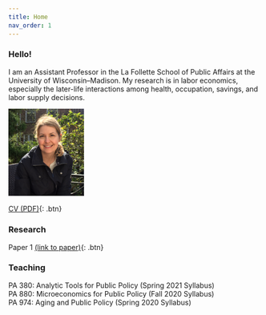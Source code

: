 ```yaml
---
title: Home
nav_order: 1
---
```


### Hello!
I am an Assistant Professor in the La Follette School of Public Affairs at the University of Wisconsin–Madison. My research is in labor economics, especially the later-life interactions among health, occupation, savings, and labor supply decisions.  

<img src="docs/lindsay-jacobs-mutlu.png" width="30%" height="30%">

[CV (PDF)](docs/Jacobs_CV.pdf){: .btn}

### Research 
Paper 1 [(link to paper)](papers/Jacobs_CV.pdf){: .btn}

### Teaching

PA 380: Analytic Tools for Public Policy (Spring 2021 Syllabus)<br>
PA 880: Microeconomics for Public Policy (Fall 2020 Syllabus)<br>
PA 974: Aging and Public Policy (Spring 2020 Syllabus)

```

```
